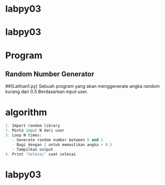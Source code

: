 # labpy03
# labpy03
# Program
## Random Number Generator
##(Latihan1.py)
Sebuah program yang akan menggenerate angka random kurang dari 0.5 Berdasarkan input user.

# algorithm

```python
1. Import random library
2. Minta input N dari user
3. Loop N times:
   - Generate random number between 0 and 1
   - Bagi dengan 2 untuk memastikan angka < 0.5
   - Tampilkan output
4. Print "Selesai" saat selesai
```
# labpy03
